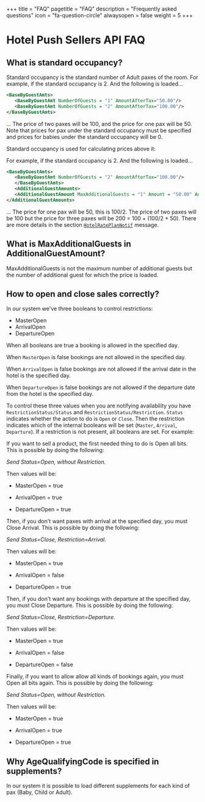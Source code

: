 +++
title = "FAQ"
pagetitle = "FAQ"
description = "Frequently asked questions"
icon = "fa-question-circle"
alwaysopen = false
weight = 5
+++

# Hotel Push Sellers API FAQ

## What is standard occupancy?

Standard occupancy is the standard number of Adult paxes of the room. For example, if the standard occupancy is 2. And the following is loaded...

~~~xml
<BaseByGuestAmts>
   <BaseByGuestAmt NumberOfGuests = "1" AmountAfterTax="50.00"/>
   <BaseByGuestAmt NumberOfGuests = "2" AmountAfterTax="100.00"/>
</BaseByGuestAmts>
~~~

... The price of two paxes will be 100, and the price for one pax will
be 50. Note that prices for pax under the standard occupancy must be specified and prices for babies under the standard occupancy will be 0. 

Standard occupancy is used for calculating prices above it:

For example, if the standard occupancy is 2. And the following is loaded...


~~~xml
<BaseByGuestAmts>
   <BaseByGuestAmt NumberOfGuests = "2" AmountAfterTax="100.00"/>
   </BaseByGuestAmts>
   <AdditionalGuestAmounts>
   <AdditionalGuestAmount MaxAdditionalGuests = "1" Amount = "50.00" AgeQualifyingCode = "10"/>
</AdditionalGuestAmounts>
~~~ 

... The price for one pax will be 50, this is 100/2.  The price of two paxes will be 100 but the price for three paxes will be 200 = 100 + (100/2 + 50). There are more details in the section [`HotelRatePlanNotif`](/inventory-x/api-reference/messages/product-load/hotelrateplannotif/)  message.



## What is MaxAdditionalGuests in AdditionalGuestAmount?

MaxAdditionalGuests is not the maximum number of additional guests but the number of additional guest for which the price is loaded.



## How to open and close sales correctly?

In our system we've three booleans to control restrictions:

-   MasterOpen
-   ArrivalOpen
-   DepartureOpen



When all booleans are true a booking is allowed in the specified day.

When `MasterOpen` is false bookings are not allowed in the specified day.

When `ArrivalOpen` is false bookings are not allowed if the arrival date in the hotel is the specified day.

When `DepartureOpen` is false bookings are not allowed if the departure date from the hotel is the specified day.

To control these three values when you are notifying availability you have `RestrictionStatus/Status` and `RestrictionStatus/Restriction`. `Status` indicates whether the action to do is `Open` or `Close`. Then the restriction indicates which of the internal booleans will be set (`Master`, `Arrival`, `Departure`). If a restriction is not present, all booleans are set. For example:

If you want to sell a product, the first needed thing to do is Open all bits. This is possible by doing the following:

_Send Status=Open, without Restriction._

Then values will be:

   - MasterOpen = true

   - ArrivalOpen = true

   - DepartureOpen = true

Then, if you don't want paxes with arrival at the specified day, you must Close Arrival. This is possible by doing the following:

_Send Status=Close, Restriction=Arrival._

Then values will be:

   - MasterOpen = true

   - ArrivalOpen = false

   - DepartureOpen = true

Then, if you don't want any bookings with departure at the specified day, you must Close Departure. This is possible by doing the following:

_Send Status=Close, Restriction=Departure._

Then values will be:

   - MasterOpen = true

   - ArrivalOpen = false

   - DepartureOpen = false

Finally, if you want to allow allow all kinds of bookings again, you must Open all bits again. This is possible by doing the following:

_Send Status=Open, without Restriction._

Then values will be:

   - MasterOpen = true

   - ArrivalOpen = true

   - DepartureOpen = true



## Why AgeQualifyingCode is specified in supplements?

In our system it is possible to load different supplements for each kind of pax (Baby, Child or Adult).
